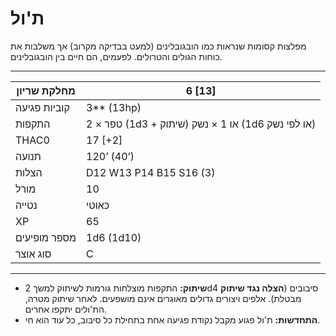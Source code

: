 # ת'ול

מפלצות קסומות שנראות כמו הובגובלינים (למעט בבדיקה מקרוב) אך משלבות את כוחות הגולים והטרולים. לפעמים, הם חיים בין הובגובלינים.

------

| מחלקת שריון     | 6 [13]                                                      |
| ---------------- | ----------------------------------------------------------- |
| קוביות פגיעה    | 3** (13hp)                                                  |
| התקפות          | 2 × טפר (1d3 + שיתוק) או 1 × נשק (1d6 או לפי נשק)          |
| THAC0            | 17 [+2]                                                     |
| תנועה           | 120’ (40’)                                                  |
| הצלות           | D12 W13 P14 B15 S16 (3)                                     |
| מורל            | 10                                                          |
| נטייה           | כאוטי                                                       |
| XP               | 65                                                          |
| מספר מופיעים    | 1d6 (1d10)                                                  |
| סוג אוצר        | C                                                           |

------

- **שיתוק:** התקפות מוצלחות גורמות לשיתוק למשך 2d4 סיבובים (**הצלה נגד שיתוק** מבטלת). אלפים ויצורים גדולים מאוגרים אינם מושפעים. לאחר שיתוק מטרה, הת'ולים יתקפו אחרים.
- **התחדשות:** ת'ול פגוע מקבל נקודת פגיעה אחת בתחילת כל סיבוב, כל עוד הוא חי.